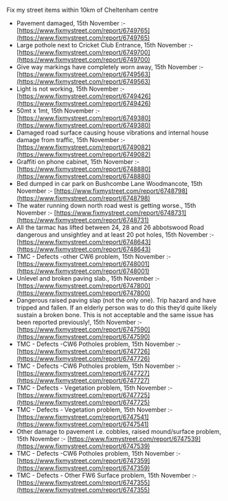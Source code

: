 Fix my street items within 10km of Cheltenham centre

<!-- fix_marker starts -->

- Pavement damaged, 15th November :- [https://www.fixmystreet.com/report/6749765](https://www.fixmystreet.com/report/6749765)
- Large pothole next to Cricket Club Entrance, 15th November :- [https://www.fixmystreet.com/report/6749700](https://www.fixmystreet.com/report/6749700)
- Give way markings have completely worn away, 15th November :- [https://www.fixmystreet.com/report/6749563](https://www.fixmystreet.com/report/6749563)
- Light is not working, 15th November :- [https://www.fixmystreet.com/report/6749426](https://www.fixmystreet.com/report/6749426)
- 50mt x 1mt, 15th November :- [https://www.fixmystreet.com/report/6749380](https://www.fixmystreet.com/report/6749380)
- Damaged road surface causing house vibrations and internal house damage from traffic, 15th November :- [https://www.fixmystreet.com/report/6749082](https://www.fixmystreet.com/report/6749082)
- Graffiti on phone cabinet, 15th November :- [https://www.fixmystreet.com/report/6748880](https://www.fixmystreet.com/report/6748880)
- Bed dumped in car park on Bushcombe Lane Woodmancote, 15th November :- [https://www.fixmystreet.com/report/6748798](https://www.fixmystreet.com/report/6748798)
- The water running down north road west is getting worse., 15th November :- [https://www.fixmystreet.com/report/6748731](https://www.fixmystreet.com/report/6748731)
- All the tarmac has lifted between 24, 28 and 26 abbotswood Road dangerous and unsightley and at least 20 pot holes, 15th November :- [https://www.fixmystreet.com/report/6748643](https://www.fixmystreet.com/report/6748643)
- TMC - Defects -other CW6 problem, 15th November :- [https://www.fixmystreet.com/report/6748001](https://www.fixmystreet.com/report/6748001)
- Unlevel and broken paving slab., 15th November :- [https://www.fixmystreet.com/report/6747800](https://www.fixmystreet.com/report/6747800)
- Dangerous raised paving slap (not the only one). Trip hazard and have tripped and fallen. If an elderly person was to do this they’d quite likely sustain a broken bone. This is not acceptable and the same issue has been reported previously!, 15th November :- [https://www.fixmystreet.com/report/6747590](https://www.fixmystreet.com/report/6747590)
- TMC - Defects -CW6 Potholes  problem, 15th November :- [https://www.fixmystreet.com/report/6747726](https://www.fixmystreet.com/report/6747726)
- TMC - Defects -CW6 Potholes  problem, 15th November :- [https://www.fixmystreet.com/report/6747727](https://www.fixmystreet.com/report/6747727)
- TMC - Defects - Vegetation problem, 15th November :- [https://www.fixmystreet.com/report/6747725](https://www.fixmystreet.com/report/6747725)
- TMC - Defects - Vegetation problem, 15th November :- [https://www.fixmystreet.com/report/6747541](https://www.fixmystreet.com/report/6747541)
- Other damage to pavement i.e. cobbles, raised mound/surface problem, 15th November :- [https://www.fixmystreet.com/report/6747539](https://www.fixmystreet.com/report/6747539)
- TMC - Defects -CW6 Potholes  problem, 15th November :- [https://www.fixmystreet.com/report/6747359](https://www.fixmystreet.com/report/6747359)
- TMC - Defects - Other FW6  Surface problem, 15th November :- [https://www.fixmystreet.com/report/6747355](https://www.fixmystreet.com/report/6747355)

<!-- fix_marker ends -->